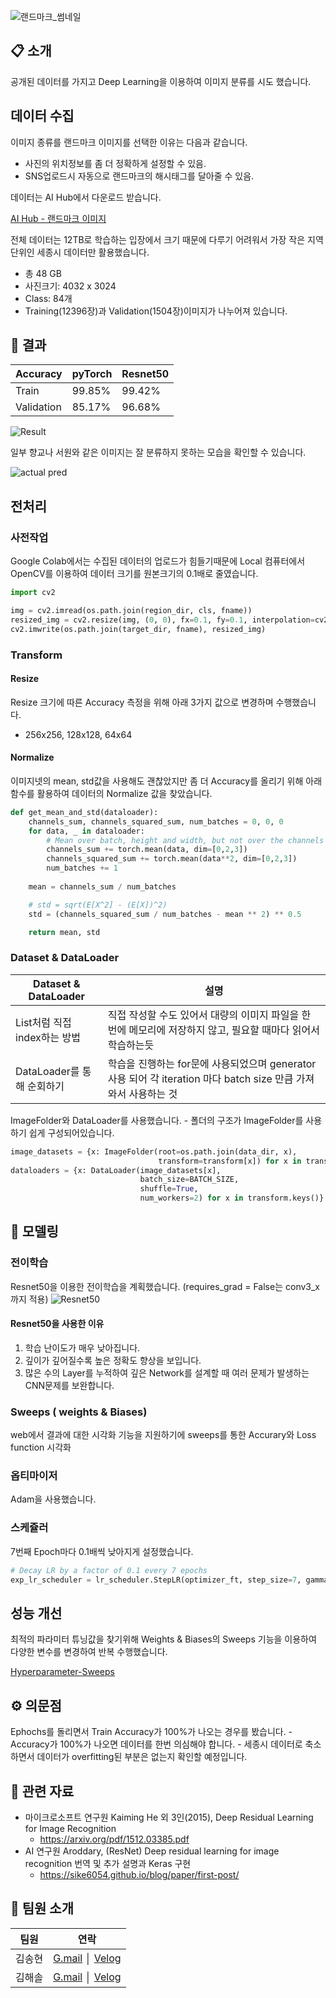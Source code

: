 ![랜드마크_썸네일](https://user-images.githubusercontent.com/100823210/184104413-4479c700-fbb4-4d17-acee-ff05a11fbb36.png)

 
## 📋 소개
공개된 데이터를 가지고 Deep Learning을 이용하여 이미지 분류를 시도 했습니다. 

## 데이터 수집
이미지 종류를 랜드마크 이미지를 선택한 이유는 다음과 같습니다.
- 사진의 위치정보를 좀 더 정확하게 설정할 수 있음.
- SNS업로드시 자동으로 랜드마크의 해시태그를 달아줄 수 있음.

데이터는 AI Hub에서 다운로드 받습니다.

[AI Hub - 랜드마크 이미지](https://www.aihub.or.kr/aihubdata/data/view.do?currMenu=115&topMenu=100&aihubDataSe=realm&dataSetSn=56)

전체 데이터는 12TB로 학습하는 입장에서 크기 때문에 다루기 어려워서 가장 작은 지역단위인 세종시 데이터만 활용했습니다.

- 총 48 GB
- 사진크기: 4032 x 3024
- Class: 84개
- Training(12396장)과 Validation(1504장)이미지가 나누어져 있습니다.


## 🎯 결과

|Accuracy|pyTorch|Resnet50|
|---|------|---|
|Train|99.85%|99.42%|
|Validation|85.17%|96.68%

![Result](https://user-images.githubusercontent.com/100823210/183580705-a1af4afb-6608-4389-b921-3e8f287cb751.png)

일부 향교나 서원와 같은 이미지는 잘 분류하지 못하는 모습을 확인할 수 있습니다.

![actual pred](https://user-images.githubusercontent.com/100823210/183580924-f71cab66-f252-409b-bccf-3e5376cf1677.png)


## 전처리
### 사전작업
Google Colab에서는 수집된 데이터의 업로드가 힘들기때문에 Local 컴퓨터에서 OpenCV를 이용하여 데이터 크기를 원본크기의 0.1배로 줄였습니다.
```python
import cv2

img = cv2.imread(os.path.join(region_dir, cls, fname))
resized_img = cv2.resize(img, (0, 0), fx=0.1, fy=0.1, interpolation=cv2.INTER_AREA)
cv2.imwrite(os.path.join(target_dir, fname), resized_img)
```

### Transform
#### Resize
Resize 크기에 따른 Accuracy 측정을 위해 아래 3가지 값으로 변경하며 수행했습니다.
- 256x256, 128x128, 64x64

#### Normalize
이미지넷의 mean, std값을 사용해도 괜찮았지만 좀 더 Accuracy를 올리기 위해 아래 함수를 활용하여 데이터의 Normalize 값을 찾았습니다.
```python
def get_mean_and_std(dataloader):
    channels_sum, channels_squared_sum, num_batches = 0, 0, 0
    for data, _ in dataloader:
        # Mean over batch, height and width, but not over the channels
        channels_sum += torch.mean(data, dim=[0,2,3])
        channels_squared_sum += torch.mean(data**2, dim=[0,2,3])
        num_batches += 1
    
    mean = channels_sum / num_batches

    # std = sqrt(E[X^2] - (E[X])^2)
    std = (channels_squared_sum / num_batches - mean ** 2) ** 0.5

    return mean, std
```

### Dataset & DataLoader

|Dataset & DataLoader|설명|
|------|---|
|List처럼 직접 index하는 방법|직접 작성할 수도 있어서 대량의 이미지 파일을 한 번에 메모리에 저장하지 않고, 필요할 때마다 읽어서 학습하는듯|
|DataLoader를 통해 순회하기|학습을 진행하는 for문에 사용되었으며 generator 사용 되어 각 iteration 마다 batch size 만큼 가져와서 사용하는 것|


ImageFolder와 DataLoader를 사용했습니다.
    - 폴더의 구조가 ImageFolder를 사용하기 쉽게 구성되어있습니다.
    
    
    
```python
image_datasets = {x: ImageFolder(root=os.path.join(data_dir, x),
                                 transform=transform[x]) for x in transform.keys()}
dataloaders = {x: DataLoader(image_datasets[x],
                             batch_size=BATCH_SIZE,
                             shuffle=True,
                             num_workers=2) for x in transform.keys()}
```

## 🔎 모델링
### 전이학습
Resnet50을 이용한 전이학습을 계획했습니다. (requires_grad = False는 conv3_x까지 적용)
![Resnet50](https://user-images.githubusercontent.com/100823210/183578724-b8298ea1-5336-4580-99b0-1c6109194491.png)

#### Resnet50을 사용한 이유
1. 학습 난이도가 매우 낮아집니다.
2. 깊이가 깊어질수록 높은 정확도 향상을 보입니다.
3. 많은 수의 Layer를 누적하여 깊은 Network를 설계할 때 여러 문제가 발생하는 CNN문제를 보완합니다.

### Sweeps ( weights & Biases)
web에서 결과에 대한 시각화 기능을 지원하기에 sweeps를 통한 Accurary와 Loss function 시각화

### 옵티마이저
Adam을 사용했습니다.

### 스케쥴러
7번째 Epoch마다 0.1배씩 낮아지게 설정했습니다.
```python
# Decay LR by a factor of 0.1 every 7 epochs
exp_lr_scheduler = lr_scheduler.StepLR(optimizer_ft, step_size=7, gamma=0.1)
```

## 성능 개선
최적의 파라미터 튜닝값을 찾기위해 Weights & Biases의 Sweeps 기능을 이용하여 다양한 변수를 변경하여 반복 수행했습니다.

[Hyperparameter-Sweeps](https://wandb.ai/zbooster/Hyperparameter-Sweeps?workspace=user-zbooster)

## ⚙️ 의문점
Ephochs를 돌리면서 Train Accuracy가 100%가 나오는 경우를 봤습니다.
    - Accuracy가 100%가 나오면 데이터를 한번 의심해야 합니다.
        - 세종시 데이터로 축소하면서 데이터가 overfitting된 부분은 없는지 확인할 예정입니다.
        
## 📖 관련 자료
- 마이크로소프트 연구원 Kaiming He 외 3인(2015), Deep Residual Learning for Image Recognition
    - https://arxiv.org/pdf/1512.03385.pdf
- AI 연구원 Aroddary, (ResNet) Deep residual learning for image recognition 번역 및 추가 설명과 Keras 구현
    - https://sike6054.github.io/blog/paper/first-post/
    
## 🤲 팀원 소개 
|팀원|연락|
|------|---|
|김송현|[G.mail](zpaladin1213@gmail.com) │ [Velog](https://velog.io/@zbooster)|
|김해솔|[G.mail](lunchtime99@gmail.com) │ [Velog](https://velog.io/@kim_haesol)|
